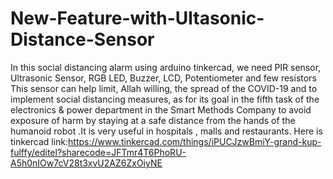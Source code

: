 # New-Feature-with-Ultasonic-Distance-Sensor


In this social distancing alarm using arduino tinkercad, we need PIR sensor, Ultrasonic Sensor, RGB LED, Buzzer, LCD, Potentiometer and few resistors
This sensor can help limit, Allah willing, the spread of the COVID-19 and to implement social distancing measures, as for its goal in the fifth task of the electronics & power department in the Smart Methods Company to avoid exposure of harm by staying at a safe distance from the hands of the humanoid robot .It is very useful in  hospitals , malls and restaurants.
Here is tinkercad link:https://www.tinkercad.com/things/iPUCJzwBmiY-grand-kup-fulffy/editel?sharecode=JFTmr4T6PhoRU-A5h0nIOw7cV28t3xvU2AZ6ZxOiyNE
